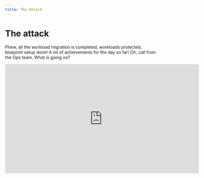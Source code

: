 ```yaml
---
title: The Attack
---
```


# The attack

Phew, all the workload migration is completed, workloads protected, blueprint setup done! A lot of achievements for the day so far! Oh, call from the Ops team. What is going on?

<iframe title="vimeo-player" src="https://player.vimeo.com/video/716513972?h=8be4dd5eb6&title=0" width="640" height="360" frameborder="0" allowfullscreen></iframe>